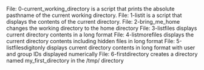 File: 0-current_working_directory is a script that prints the absolute pasthname of the current working directory.
File: 1-listit is a script that displays the contents of the current directory.
File: 2-bring_me_home changes the working directory to the home directory
File: 3-listfiles displays current directory contents in a long format
File: 4-listmorefiles displays the current directory contents including hidden files in long format
File: 5-listfilesdigitonly displays current directory contents in long format with user and group IDs displayed numerically
File: 6-firstdirectory creates a directory named my_first_directory in the /tmp/ directory
